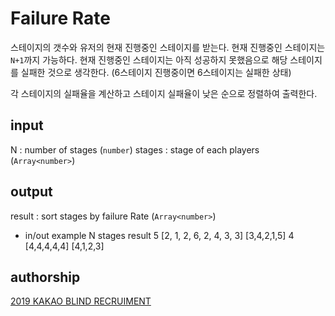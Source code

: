 # Failure Rate
스테이지의 갯수와 유저의 현재 진행중인 스테이지를 받는다.
현재 진행중인 스테이지는 `N+1`까지 가능하다.
현재 진행중인 스테이지는 아직 성공하지 못했음으로 해당 스테이지를 실패한 것으로 생각한다. (6스테이지 진행중이면 6스테이지는 실패한 상태)

각 스테이지의 실패율을 계산하고 스테이지 실패율이 낮은 순으로 정렬하여 출력한다.

## input 
N : number of stages (`number`)
stages : stage of each players (`Array<number>`)

## output
result : sort stages by failure Rate (`Array<number>`)

- in/out example
N	stages	                    result
5	[2, 1, 2, 6, 2, 4, 3, 3]	[3,4,2,1,5]
4	[4,4,4,4,4]                 [4,1,2,3]

## authorship
[2019 KAKAO BLIND RECRUIMENT](https://programmers.co.kr/learn/courses/30/lessons/42889)